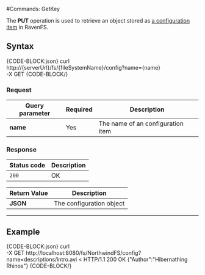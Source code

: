#Commands: GetKey

The **PUT** operation is used to retrieve an object stored as [a configuration item](../../../configurations) in RavenFS.

## Syntax

{CODE-BLOCK:json}
curl \
	http://{serverUrl}/fs/{fileSystemName}/config?name={name}  \
	-X GET
{CODE-BLOCK/}

### Request

| Query parameter | Required | Description |
| ------------- | -- | ---- |
| **name** | Yes | The name of an configuration item |

### Response

| Status code | Description |
| ----------- | - |
| `200` | OK |

| Return Value | Description |
| ------------- | ------------- |
| **JSON** | The configuration object |

<hr />

## Example

{CODE-BLOCK:json}
curl \
	-X GET http://localhost:8080/fs/NorthwindFS/config?name=descriptions/intro.avi
< HTTP/1.1 200 OK
{"Author":"Hibernathing Rhinos"}
{CODE-BLOCK/}

